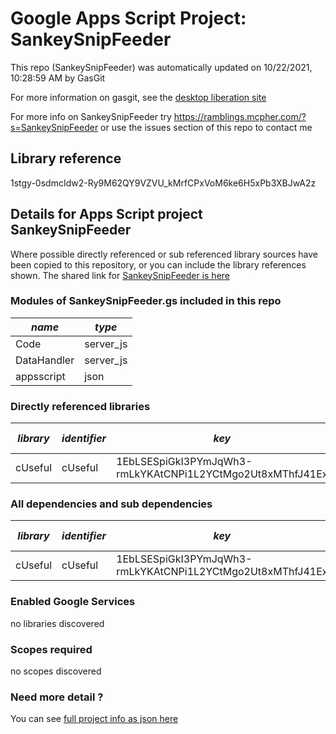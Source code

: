 # Google Apps Script Project: SankeySnipFeeder
This repo (SankeySnipFeeder) was automatically updated on 10/22/2021, 10:28:59 AM by GasGit

For more information on gasgit, see the [desktop liberation site](https://ramblings.mcpher.com/drive-sdk-and-github/migrategasgit/ "desktop liberation")

For more info on SankeySnipFeeder try https://ramblings.mcpher.com/?s=SankeySnipFeeder or use the issues section of this repo to contact me
## Library reference
1stgy-0sdmcIdw2-Ry9M62QY9VZVU_kMrfCPxVoM6ke6H5xPb3XBJwA2z


## Details for Apps Script project SankeySnipFeeder
Where possible directly referenced or sub referenced library sources have been copied to this repository, or you can include the library references shown. 
The shared link for [SankeySnipFeeder is here](https://script.google.com/d/1stgy-0sdmcIdw2-Ry9M62QY9VZVU_kMrfCPxVoM6ke6H5xPb3XBJwA2z/edit?usp=sharing "open in the GAS IDE")

### Modules of SankeySnipFeeder.gs included in this repo
*name*|*type*
--- | --- 
Code| server_js
DataHandler| server_js
appsscript| json
### Directly referenced libraries
*library*|*identifier*|*key*|*version*|*dev mode*|*source*|
--- | --- | --- | --- | --- | --- 
cUseful| cUseful|1EbLSESpiGkI3PYmJqWh3-rmLkYKAtCNPi1L2YCtMgo2Ut8xMThfJ41Ex|59|no|[here](libraries/cUseful "library source")
### All dependencies and sub dependencies
*library*|*identifier*|*key*|*version*|*dev mode*|*source*|
--- | --- | --- | --- | --- | --- 
cUseful| cUseful|1EbLSESpiGkI3PYmJqWh3-rmLkYKAtCNPi1L2YCtMgo2Ut8xMThfJ41Ex|59|no|[here](libraries/cUseful "library source")
### Enabled Google Services
no libraries discovered
### Scopes required
no scopes discovered
### Need more detail ?
You can see [full project info as json here](info.json)
